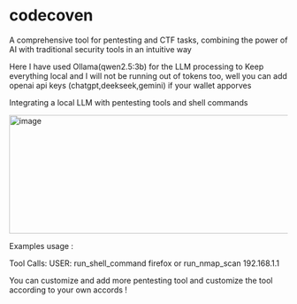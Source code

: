 # codecoven
A comprehensive tool for pentesting and CTF tasks, combining the power of AI with traditional security tools in an intuitive way

Here I have used Ollama(qwen2.5:3b) for the LLM processing to Keep everything local and I will not be running out of tokens too, well you can add openai api keys (chatgpt,deekseek,gemini) if your wallet apporves 

Integrating a local LLM with pentesting tools and shell commands

<img width="892" height="214" alt="image" src="https://github.com/user-attachments/assets/07138f78-fe2b-404c-86d9-98541e06f3ac" />

Examples usage : 
  
  Tool Calls:
    USER: run_shell_command firefox or run_nmap_scan 192.168.1.1

You can customize and add more pentesting tool and customize the tool according to your own accords ! 


